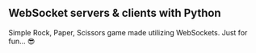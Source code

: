 ## WebSocket servers & clients with Python  

Simple Rock, Paper, Scissors game made utilizing WebSockets.
Just for fun... 😎